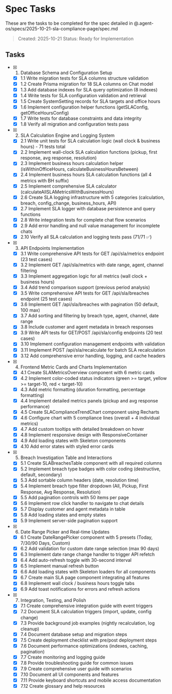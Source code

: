 # Spec Tasks

These are the tasks to be completed for the spec detailed in @.agent-os/specs/2025-10-21-sla-compliance-page/spec.md

> Created: 2025-10-21
> Status: Ready for Implementation

## Tasks

- [x] 1. Database Schema and Configuration Setup
  - [x] 1.1 Write migration tests for SLA columns structure validation
  - [x] 1.2 Create Prisma migration for 18 SLA columns on Chat model
  - [x] 1.3 Add database indexes for SLA query optimization (8 indexes)
  - [x] 1.4 Write tests for SLA configuration validation and retrieval
  - [x] 1.5 Create SystemSetting records for SLA targets and office hours
  - [x] 1.6 Implement configuration helper functions (getSLAConfig, getOfficeHoursConfig)
  - [x] 1.7 Write tests for database constraints and data integrity
  - [x] 1.8 Verify all migration and configuration tests pass

- [x] 2. SLA Calculation Engine and Logging System
  - [x] 2.1 Write unit tests for SLA calculation logic (wall clock & business hours) - 71 tests total
  - [x] 2.2 Implement wall-clock SLA calculation functions (pickup, first response, avg response, resolution)
  - [x] 2.3 Implement business hours calculation helper (isWithinOfficeHours, calculateBusinessHoursBetween)
  - [x] 2.4 Implement business hours SLA calculation functions (all 4 metrics with BH suffix)
  - [x] 2.5 Implement comprehensive SLA calculator (calculateAllSLAMetricsWithBusinessHours)
  - [x] 2.6 Create SLA logging infrastructure with 5 categories (calculation, breach, config_change, business_hours, API)
  - [x] 2.7 Implement SLA logger with database persistence and query functions
  - [x] 2.8 Write integration tests for complete chat flow scenarios
  - [x] 2.9 Add error handling and null value management for incomplete chats
  - [x] 2.10 Verify all SLA calculation and logging tests pass (71/71 ✅)

- [x] 3. API Endpoints Implementation
  - [x] 3.1 Write comprehensive API tests for GET /api/sla/metrics endpoint (23 test cases)
  - [x] 3.2 Implement GET /api/sla/metrics with date range, agent, channel filtering
  - [x] 3.3 Implement aggregation logic for all metrics (wall clock + business hours)
  - [x] 3.4 Add trend comparison support (previous period analysis)
  - [x] 3.5 Write comprehensive API tests for GET /api/sla/breaches endpoint (25 test cases)
  - [x] 3.6 Implement GET /api/sla/breaches with pagination (50 default, 100 max)
  - [x] 3.7 Add sorting and filtering by breach type, agent, channel, date range
  - [x] 3.8 Include customer and agent metadata in breach responses
  - [x] 3.9 Write API tests for GET/POST /api/sla/config endpoints (20 test cases)
  - [x] 3.10 Implement configuration management endpoints with validation
  - [x] 3.11 Implement POST /api/sla/recalculate for batch SLA recalculation
  - [x] 3.12 Add comprehensive error handling, logging, and cache headers

- [x] 4. Frontend Metric Cards and Charts Implementation
  - [x] 4.1 Create SLAMetricsOverview component with 6 metric cards
  - [x] 4.2 Implement color-coded status indicators (green >= target, yellow >= target-10, red < target-10)
  - [x] 4.3 Add metric formatting (duration formatting, percentage formatting)
  - [x] 4.4 Implement detailed metrics panels (pickup and avg response performance)
  - [x] 4.5 Create SLAComplianceTrendChart component using Recharts
  - [x] 4.6 Configure chart with 5 compliance lines (overall + 4 individual metrics)
  - [x] 4.7 Add custom tooltips with detailed breakdown on hover
  - [x] 4.8 Implement responsive design with ResponsiveContainer
  - [x] 4.9 Add loading states with Skeleton components
  - [x] 4.10 Add error states with styled error cards

- [x] 5. Breach Investigation Table and Interactions
  - [x] 5.1 Create SLABreachesTable component with all required columns
  - [x] 5.2 Implement breach type badges with color coding (destructive, default, secondary)
  - [x] 5.3 Add sortable column headers (date, resolution time)
  - [x] 5.4 Implement breach type filter dropdown (All, Pickup, First Response, Avg Response, Resolution)
  - [x] 5.5 Add pagination controls with 50 items per page
  - [x] 5.6 Implement row click handler to navigate to chat details
  - [x] 5.7 Display customer and agent metadata in table
  - [x] 5.8 Add loading states and empty states
  - [x] 5.9 Implement server-side pagination support

- [x] 6. Date Range Picker and Real-time Updates
  - [x] 6.1 Create DateRangePicker component with 5 presets (Today, 7/30/90 Days, Custom)
  - [x] 6.2 Add validation for custom date range selection (max 90 days)
  - [x] 6.3 Implement date range change handler to trigger API refetch
  - [x] 6.4 Add auto-refresh toggle with 30-second interval
  - [x] 6.5 Implement manual refresh button
  - [x] 6.6 Add loading states with Skeleton loaders for all components
  - [x] 6.7 Create main SLA page component integrating all features
  - [x] 6.8 Implement wall clock / business hours toggle tabs
  - [x] 6.9 Add toast notifications for errors and refresh actions

- [x] 7. Integration, Testing, and Polish
  - [x] 7.1 Create comprehensive integration guide with event triggers
  - [x] 7.2 Document SLA calculation triggers (import, update, config change)
  - [x] 7.3 Provide background job examples (nightly recalculation, log cleanup)
  - [x] 7.4 Document database setup and migration steps
  - [x] 7.5 Create deployment checklist with pre/post deployment steps
  - [x] 7.6 Document performance optimizations (indexes, caching, pagination)
  - [x] 7.7 Create monitoring and logging guide
  - [x] 7.8 Provide troubleshooting guide for common issues
  - [x] 7.9 Create comprehensive user guide with scenarios
  - [x] 7.10 Document all UI components and features
  - [x] 7.11 Provide keyboard shortcuts and mobile access documentation
  - [x] 7.12 Create glossary and help resources
